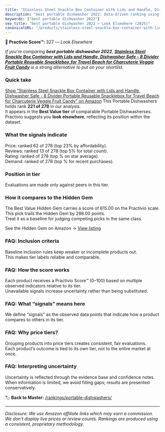 ```yaml
---
title: "Stainless Steel Snackle Box Container with Lids and Handle, Dishwasher Safe - 8 Divider Portable Reusable Snacklebox,for Travel Beach for Charcuterie Veggie Fruit Candy"
description: "best portable dishwasher 2022: Data-driven ranking using the Practivio Score™. Positioned by quality, value, demand, findability, momentum."
keywords: ["best portable dishwasher 2022"]
seo_title: "best portable dishwasher 2022 — Look Elsewhere (2025)"
canonicalURL: "/products/stainless-steel-snackle-box-container-with-lids-and-handle-dishwasher-safe-8-divider-portable-reusable-snackleboxfor-travel-beach-for-charcuterie-veggie-fruit-candy-B0FH1LC9TK/"
---
```


**🚫 Practivio Score™:** 327 — _Look Elsewhere_


*If you're comparing **best portable dishwasher 2022**, **[Stainless Steel Snackle Box Container with Lids and Handle, Dishwasher Safe - 8 Divider Portable Reusable Snacklebox,for Travel Beach for Charcuterie Veggie Fruit Candy](https://www.amazon.com/dp/B0FH1LC9TK?tag=practivio-20)** is a strong alternative to put on your shortlist.*
### Quick take
[Shop “Stainless Steel Snackle Box Container with Lids and Handle, Dishwasher Safe - 8 Divider Portable Reusable Snacklebox,for Travel Beach for Charcuterie Veggie Fruit Candy” on Amazon](https://www.amazon.com/dp/B0FH1LC9TK?tag=practivio-20)
This Portable Dishwashers holds rank **221 of 278** in our analysis.  
It appears in the **Best Value tier** of comparable Portable Dishwasherses.  
Practivio suggests you **look elsewhere**, reflecting its position within the dataset.

### What the signals indicate
Price: ranked 62 of 278 (top 23% by affordability).  
Reviews: ranked 13 of 278 (top 5% for total count).  
Rating: ranked  of 278 (top % on star average).  
Demand: ranked  of 278 (top % for recent purchases).

### Position in tier
Evaluations are made only against peers in this tier.

### How it compares to the Hidden Gem
The Best Value Hidden Gem carries a score of 615.00 on the Practivio scale.  
This pick trails the Hidden Gem by 288.00 points.  
Treat it as a baseline for judging competing picks in the same class.  

See the Hidden Gem on Amazon → [View listing](https://www.amazon.com/dp/B00K8FS5R2?tag=practivio-20)

### FAQ: Inclusion criteria
Baseline inclusion rules keep weaker or incomplete products out.  
This makes tier labels reliable and comparable.

### FAQ: How the score works
Each product receives a Practivio Score™ (0–100) based on multiple observed indicators relative to its tier.  
Unavailable signals increase uncertainty rather than being substituted.

### FAQ: What “signals” means here
We define “signals” as the observed data points that indicate how a product compares to others in its tier.

### FAQ: Why price tiers?
Grouping products into price tiers creates consistent, fair evaluations.  
Each product’s outcome is tied to its own tier, not to the entire market at once.

### FAQ: Interpreting uncertainty
Uncertainty is reflected through the evidence base and confidence notes.  
When information is limited, we avoid filling gaps; results are presented conservatively.


🏷️ **Back to Master:** [/rankings/portable-dishwashers/](/rankings/portable-dishwashers/)

---
_Disclosure: We use Amazon affiliate links which may earn a commission. We don’t display live prices or review counts. Rankings are produced using a consistent, proprietary methodology._
